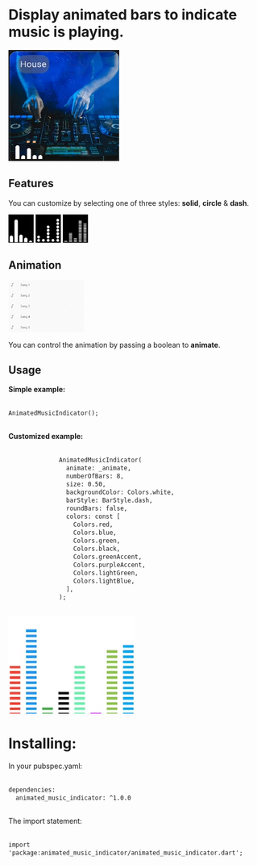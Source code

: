 # Display animated bars to indicate music is playing.

![Alt Text](https://github.com/Kerandon/animated_music_indicator/blob/main/images/house_example.gif)

## Features

You can customize by selecting one of three styles: **solid**, **circle** & **dash**.


<p float="center">
  <img src="https://github.com/Kerandon/animated_music_indicator/blob/main/images/solid.gif" width="50" />
  <img src="https://github.com/Kerandon/animated_music_indicator/blob/main/images/circles.gif" width="50" /> 
  <img src="https://github.com/Kerandon/animated_music_indicator/blob/main/images/dashes.gif" width="50" />
</p>

## Animation

<p float="center">
  <img src="https://github.com/Kerandon/animated_music_indicator/blob/main/images/animate_example.gif" width="150" />
</p>

You can control the animation by passing a boolean to **animate**.

## Usage

**Simple example:**

```

AnimatedMusicIndicator();


```

**Customized example:**

```

              AnimatedMusicIndicator(
                animate: _animate,
                numberOfBars: 8,
                size: 0.50,
                backgroundColor: Colors.white,
                barStyle: BarStyle.dash,
                roundBars: false,
                colors: const [
                  Colors.red,
                  Colors.blue,
                  Colors.green,
                  Colors.black,
                  Colors.greenAccent,
                  Colors.purpleAccent,
                  Colors.lightGreen,
                  Colors.lightBlue,
                ],
              );
              
```

<p float="center">
  <img src="https://github.com/Kerandon/animated_music_indicator/blob/main/images/color_dash_bars_example.gif" width="250" />
</p>

# Installing:

In your pubspec.yaml:

```

dependencies:
  animated_music_indicator: ^1.0.0
  
```

The import statement:

```

import 'package:animated_music_indicator/animated_music_indicator.dart';

```
